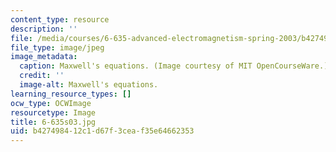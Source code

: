```yaml
---
content_type: resource
description: ''
file: /media/courses/6-635-advanced-electromagnetism-spring-2003/b427498412c1d67f3ceaf35e64662353_6-635s03.jpg
file_type: image/jpeg
image_metadata:
  caption: Maxwell's equations. (Image courtesy of MIT OpenCourseWare.)
  credit: ''
  image-alt: Maxwell's equations.
learning_resource_types: []
ocw_type: OCWImage
resourcetype: Image
title: 6-635s03.jpg
uid: b4274984-12c1-d67f-3cea-f35e64662353
---
```

